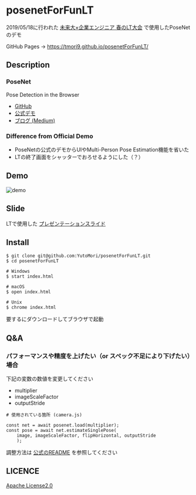 # posenetForFunLT
2019/05/18に行われた [未来大×企業エンジニア 春のLT大会](https://fun.connpass.com/event/127784/) で使用したPoseNetのデモ


GitHub Pages → https://tmori9.github.io/posenetForFunLT/

## Description
### PoseNet
Pose Detection in the Browser
* [GitHub](https://github.com/tensorflow/tfjs-models/tree/master/posenet)
* [公式デモ](https://storage.googleapis.com/tfjs-models/demos/posenet/camera.html)
* [ブログ (Medium)](https://medium.com/tensorflow/real-time-human-pose-estimation-in-the-browser-with-tensorflow-js-7dd0bc881cd5)

### Difference from Official Demo
* PoseNetの公式のデモからUIやMulti-Person Pose Estimation機能を省いた
* LTの終了画面をシャッターでおろせるようにした（？）

## Demo
![demo](https://github.com/YutoMori/posenetForFunLT/blob/master/posenetDemo.gif)

## Slide
LTで使用した [プレゼンテーションスライド](https://www.slideshare.net/YutoMori2/pc-posenet)

## Install

```
$ git clone git@github.com:YutoMori/posenetForFunLT.git
$ cd posenetForFunLT

# Windows
$ start index.html

# macOS
$ open index.html

# Unix
$ chrome index.html
```

要するにダウンロードしてブラウザで起動

## Q&A
### パフォーマンスや精度を上げたい（or スペック不足により下げたい）場合


下記の変数の数値を変更してください
- multiplier
- imageScaleFactor
- outputStride

```
# 使用されている箇所 (camera.js)

const net = await posenet.load(multiplier);
const pose = await net.estimateSinglePose(
    image, imageScaleFactor, flipHorizontal, outputStride
    );
```



調整方法は [公式のREADME](https://github.com/tensorflow/tfjs-models/tree/master/posenet) を参照してください

## LICENCE
[Apache License2.0](https://github.com/YutoMori/posenetForFunLT/blob/master/LICENSE)

